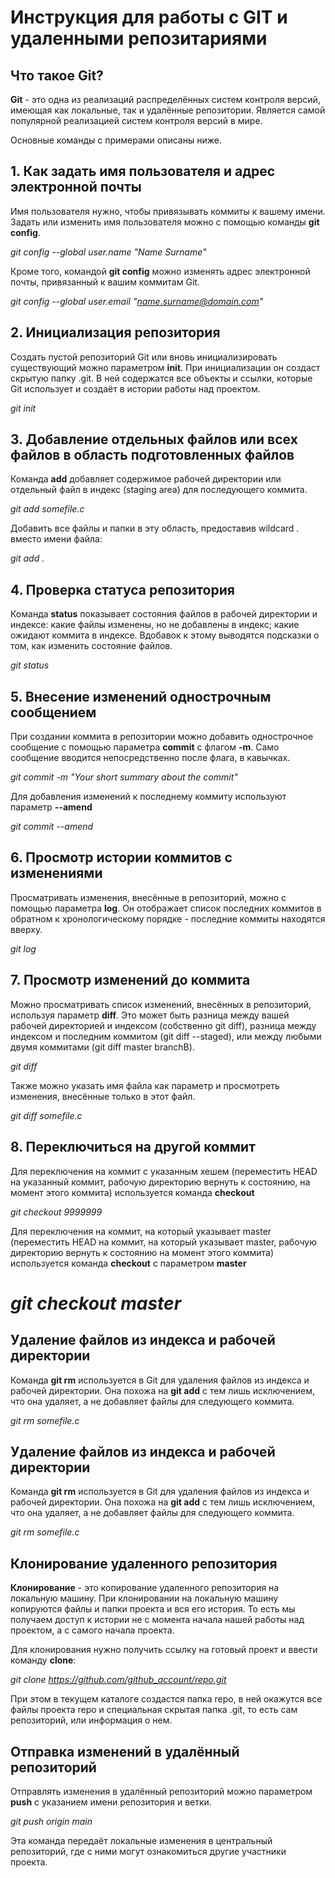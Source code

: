 # Инструкция для работы с GIT и удаленными репозитариями

## Что такое Git?
**Git** - это одна из реализаций распределённых систем контроля версий, имеющая как локальные, так и удалённые репозитории. Является самой популярной реализацией систем контроля версий в мире.

Основные команды с примерами описаны ниже.

## 1. Как задать имя пользователя и адрес электронной почты
Имя пользователя нужно, чтобы привязывать коммиты к вашему имени. Задать или изменить имя пользователя можно с помощью команды **git config**.

*git config --global user.name "Name Surname"*

Кроме того, командой **git config** можно изменять адрес электронной почты, привязанный к вашим коммитам Git.

*git config --global user.email "name.surname@domain.com"*

## 2. Инициализация репозитория
Создать пустой репозиторий Git или вновь инициализировать существующий можно параметром **init**. При инициализации он создаст скрытую папку .git. В ней содержатся все объекты и ссылки, которые Git использует и создаёт в истории работы над проектом.

*git init*

## 3. Добавление отдельных файлов или всех файлов в область подготовленных файлов

Команда **add** добавляет содержимое рабочей директории или отдельный файл в индекс (staging area) для последующего коммита. 

*git add somefile.c*

Добавить все файлы и папки в эту область, предоставив wildcard . вместо имени файла:

*git add .*

## 4. Проверка статуса репозитория

Команда **status** показывает состояния файлов в рабочей директории и индексе: какие файлы изменены, но не добавлены в индекс; какие ожидают коммита в индексе. Вдобавок к этому выводятся подсказки о том, как изменить состояние файлов.

*git status*

## 5. Внесение изменений однострочным сообщением

При создании коммита в репозитории можно добавить однострочное сообщение с помощью параметра **commit** с флагом **-m**. Само сообщение вводится непосредственно после флага, в кавычках.

*git commit -m "Your short summary about the commit"*

Для добавления изменений к последнему коммиту используют параметр  **--amend**

*git commit --amend*

## 6. Просмотр истории коммитов с изменениями

Просматривать изменения, внесённые в репозиторий, можно с помощью параметра **log**. Он отображает список последних коммитов в обратном к хронологическому порядке - последние коммиты находятся вверху.

*git log*

## 7. Просмотр изменений до коммита

Можно просматривать список изменений, внесённых в репозиторий, используя параметр **diff**. 
Это может быть разница между вашей рабочей директорией и индексом (собственно git diff), разница между индексом и последним коммитом (git diff --staged), или между любыми двумя коммитами (git diff master branchB).

*git diff*

Также можно указать имя файла как параметр и просмотреть изменения, внесённые только в этот файл.

*git diff somefile.c*

## 8. Переключиться на другой коммит

Для переключения на коммит с указанным хешем (переместить HEAD на указанный коммит, рабочую директорию вернуть к состоянию, на момент этого коммита) используется команда **checkout**

*git checkout 9999999*

Для переключения на коммит, на который указывает master (переместить HEAD на коммит, на который указывает master, рабочую директорию вернуть к состоянию на момент этого коммита) используется команда **checkout** с параметром **master**

*git checkout master*
=======
## Удаление файлов из индекса и рабочей директории

Команда **git rm** используется в Git для удаления файлов из индекса и рабочей директории. Она похожа на **git add** с тем лишь исключением, что она удаляет, а не добавляет файлы для следующего коммита.

*git rm somefile.c*

## Удаление файлов из индекса и рабочей директории

Команда **git rm** используется в Git для удаления файлов из индекса и рабочей директории. Она похожа на **git add** с тем лишь исключением, что она удаляет, а не добавляет файлы для следующего коммита.

*git rm somefile.c*

## Клонирование удаленного репозитория

**Клонирование** - это копирование удаленного репозитория на локальную машину. При клонировании на локальную машину копируются файлы и папки проекта и вся его история. То есть мы получаем доступ к истории не с момента начала нашей работы над проектом, а с самого начала проекта.

Для клонирования нужно получить ссылку на готовый проект и ввести команду **clone**:

*git clone https://github.com/github_account/repo.git*

При этом в текущем каталоге создастся папка repo, в ней окажутся все файлы проекта repo и специальная скрытая папка .git, то есть сам репозиторий, или информация о нем.

## Отправка изменений в удалённый репозиторий

Отправлять изменения в удалённый репозиторий можно параметром **push** с указанием имени репозитория и ветки.

*git push origin main*

Эта команда передаёт локальные изменения в центральный репозиторий, где с ними могут ознакомиться другие участники проекта.

